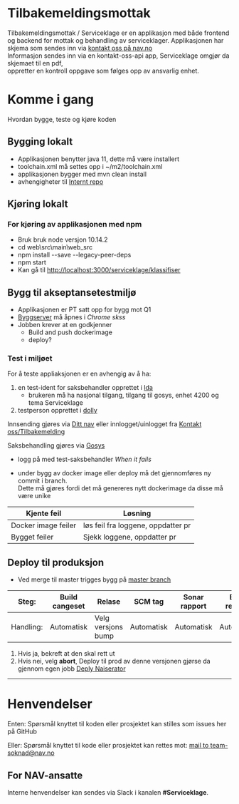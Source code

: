 Tilbakemeldingsmottak
================

Tilbakemeldingsmottak / Serviceklage er en applikasjon med både frontend og backend
for mottak og behandling av serviceklager. 
Applikasjonen har skjema som sendes inn via [kontakt oss på nav.no](https://www.nav.no/person/kontakt-oss/nb/tilbakemeldinger/serviceklage/login)  
Informasjon sendes inn via en kontakt-oss-api app, Serviceklage omgjør da skjemaet til en pdf,  
oppretter en kontroll oppgave som følges opp av ansvarlig enhet.

# Komme i gang

Hvordan bygge, teste og kjøre koden

## Bygging lokalt
* Applikasjonen benytter java 11, dette må være installert
* toolchain.xml må settes opp i ~/m2/toolchain.xml
* applikasjonen bygger med mvn clean install
* avhengigheter til [Internt repo](https://repo.adeo.no)

## Kjøring lokalt 
### For kjøring av applikasjonen med npm
* Bruk bruk node versjon 10.14.2
* cd web\src\main\web_src
* npm install --save --legacy-peer-deps
* npm start
* Kan gå til [http://localhost:3000/serviceklage/klassifiser](http://localhost:3000/serviceklage/klassifiser)

## Bygg til akseptansetestmiljø
* Applikasjonen er PT satt opp for bygg mot Q1
* [Byggserver](https://dok-jenkins.adeo.no/job/tilbakemeldingsmottak2/) må åpnes i *Chrome skss*  
* Jobben krever at en godkjenner  
    * Build and push dockerimage
    * deploy?
### Test i miljøet
For å teste appliaksjonen er en avhengig av å ha:
1. en test-ident for saksbehandler opprettet i [Ida](https://ida.nais.adeo.no/)
   - brukeren må ha nasjonal tilgang, tilgang til gosys, enhet 4200 og tema Serviceklage
2. testperson opprettet i [dolly](https://dolly.nais.preprod.local/)

Innsending gjøres via 
    [Ditt nav](http://www.dev.nav.no/person/dittnav) eller innlogget/uinlogget fra [Kontakt oss/Tilbakemelding](https://www.dev.nav.no/person/kontakt-oss/nb/tilbakemeldinger) 

Saksbehandling gjøres via [Gosys](https://gosys-nais-q1.nais.preprod.local/gosys/)
- logg på med test-saksbehandler
*When it fails*
* under bygg av docker image eller deploy må det gjennomføres ny commit i branch.  
Dette må gjøres fordi det må genereres nytt dockerimage da disse må være unike

Kjente feil | Løsning  
----------- | -------  
Docker image feiler | løs feil fra loggene,  oppdatter pr
Bygget feiler | Sjekk loggene, oppdatter pr  



## Deploy til produksjon
* Ved merge til master trigges bygg på [master branch](https://dok-jenkins.adeo.no/job/tilbakemeldingsmottak2/job/master/)

 Steg: | Build cangeset | Relase | SCM tag | Sonar rapport | Build release | Deploy til q1 | Produksjon? 
------- |  ---------- | ---------- | ---------- | ---------- | ---------- | ---------- |---------- |
 Handling:| Automatisk | Velg versjons bump | Automatisk | Automatisk | Automatisk | Automatisk | Se under 

1. Hvis ja, bekreft at den skal rett ut
2. Hvis nei, velg **abort**, Deploy til prod av denne versjonen gjørse da gjennom egen jobb  [Deply Naiserator](https://dok-jenkins.adeo.no/view/deploy/job/deploy-naiserator/)

---

# Henvendelser

Enten:
Spørsmål knyttet til koden eller prosjektet kan stilles som issues her på GitHub

Eller:
Spørsmål knyttet til kode eller prosjektet kan rettes mot:
[mail to team-soknad@nav.no](mailto:team-innsending@nav.no)

## For NAV-ansatte

Interne henvendelser kan sendes via Slack i kanalen **#Serviceklage**.
